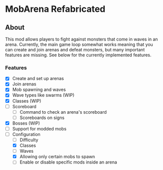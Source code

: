 # MobArena Refabricated

## About

This mod allows players to fight against monsters that come in waves in an arena.
Currently, the main game loop somewhat works meaning that you can create and join arenas and defeat monsters, but many important features are missing. See below for the currently implemented features.

### Features
- [x] Create and set up arenas
- [x] Join arenas
- [x] Mob spawning and waves
- [x] Wave types like swarms (WIP)
- [x] Classes (WIP)
- [ ] Scoreboard
  - [ ] Command to check an arena's scoreboard
  - [ ] Scoreboards on signs
- [x] Bosses (WIP)
- [ ] Support for modded mobs
- [ ] Configuration
  - [ ] Difficulty
  - [x] Classes
  - [ ] Waves
  - [x] Allowing only certain mobs to spawn
  - [ ] Enable or disable specific mods inside an arena